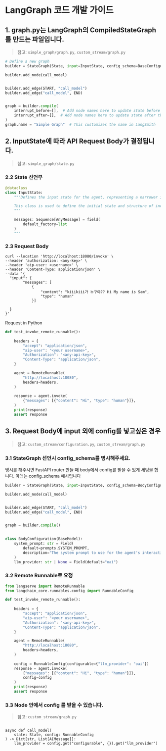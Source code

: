 # LangGraph 코드 개발 가이드

## 1. graph.py는 LangGraph의 CompiledStateGraph를 만드는 파일입니다.
> 참고: `simple_graph/graph.py`, `custom_stream/graph.py`

```python
# Define a new graph
builder = StateGraph(State, input=InputState, config_schema=BaseConfiguration)

builder.add_node(call_model)


builder.add_edge(START, "call_model")
builder.add_edge("call_model", END)


graph = builder.compile(
    interrupt_before=[],  # Add node names here to update state before they're called
    interrupt_after=[],  # Add node names here to update state after they're called
)
graph.name = "Simple Graph"  # This customizes the name in LangSmith
```

## 2. InputState에 따라 API Request Body가 결정됩니다.
> 참고: `simple_graph/state.py`

### 2.2 State 선언부
```python
@dataclass
class InputState:
    """Defines the input state for the agent, representing a narrower interface to the outside world.

    This class is used to define the initial state and structure of incoming data.
    """

    messages: Sequence[AnyMessage] = field(
        default_factory=list
    )
    """
```
### 2.3 Request Body 
```shell
curl --location 'http://localhost:18080/invoke' \
--header 'authorization: <any-key>' \
--header 'aip-user: <username>' \
--header 'Content-Type: application/json' \
--data '{
  "input": {
        "messages": [
            {
                "content": "kiiikiii가 누구야?? Hi My name is Sam",
                "type": "human"
            }]
        
  }
}'
```
Request in Python 
```python
def test_invoke_remote_runnable():
    
    headers = {
        "accept": "application/json",
        "aip-user": "<your username>",
        "Authorization": "<any-api-key>",
        "Content-Type": "application/json",
    }

    agent = RemoteRunnable(
        "http://localhost:18080",
        headers=headers,
    )
    
    response = agent.invoke(
        {"messages": [{"content": "Hi", "type": "human"}]},
    )
    print(response)
    assert response
```

## 3. Request Body에 input 외에 config를 넣고싶은 경우
> 참고: `custom_stream/configuration.py`, `custom_stream/graph.py`

### 3.1 StateGraph 선언시 config_schema를 명시해주세요.
명시를 해주시면 FastAPI router 만들 때 body에서 config를 받을 수 있게 세팅을 합니다. 아래는 config_schema 예시입니다

```python
builder = StateGraph(State, input=InputState, config_schema=BodyConfiguration)

builder.add_node(call_model)


builder.add_edge(START, "call_model")
builder.add_edge("call_model", END)


graph = builder.compile()
```

```python
    
class BodyConfiguration(BaseModel):
    system_prompt: str = Field(
        default=prompts.SYSTEM_PROMPT,
        description="The system prompt to use for the agent's interactions. "
    )
    llm_provider: str | None = Field(default="oai")

```

###  3.2 Remote Runnable로 요청
```python
from langserve import RemoteRunnable
from langchain_core.runnables.config import RunnableConfig

def test_invoke_remote_runnable():
    
    headers = {
        "accept": "application/json",
        "aip-user": "<your username>",
        "Authorization": "<any-api-key>",
        "Content-Type": "application/json",
    }

    agent = RemoteRunnable(
        "http://localhost:18080",
        headers=headers,
    )
    
    config = RunnableConfig(configurable={"llm_provider": "oai"})
    response = agent.invoke(
        {"messages": [{"content": "Hi", "type": "human"}]},
        config=config
    )
    print(response)
    assert response
```

### 3.3 Node 안에서 config 를 받을 수 있습니다.
> 참고: `custom_stream/graph.py`

```

async def call_model(
    state: State, config: RunnableConfig
) -> Dict[str, List[AIMessage]]:
    llm_provider = config.get("configurable", {}).get("llm_provider")
    
```